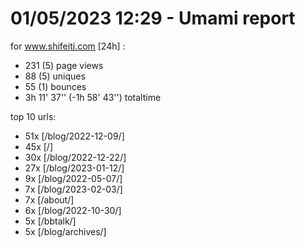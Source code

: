 # 01/05/2023 12:29 - Umami report
for www.shifeiti.com [24h] :

 - 231 (5) page views
 - 88 (5) uniques
 - 55 (1) bounces
 - 3h 11' 37'' (-1h 58' 43'') totaltime


top 10 urls:
 - 51x [/blog/2022-12-09/]
 - 45x [/]
 - 30x [/blog/2022-12-22/]
 - 27x [/blog/2023-01-12/]
 - 9x [/blog/2022-05-07/]
 - 7x [/blog/2023-02-03/]
 - 7x [/about/]
 - 6x [/blog/2022-10-30/]
 - 5x [/bbtalk/]
 - 5x [/blog/archives/]


